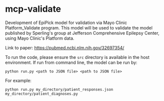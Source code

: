 # mcp-validate
Development of EpiPick model for validation via Mayo Clinic Platform_Validate program. This model will be used to validate the model published by Sperling's group at Jefferson Comprehensive Epilepsy Center, using Mayo Clinic's Platform data.

Link to paper: https://pubmed.ncbi.nlm.nih.gov/32697354/

To run the code, please ensure the `src` directory is available in the host environment. If run from command line, the model can be run by:

`python run.py <path to JSON file> <path to JSON file>`

For example:

`python run.py my_directory/patient_responses.json my_directory/patient_diagnoses.py`
